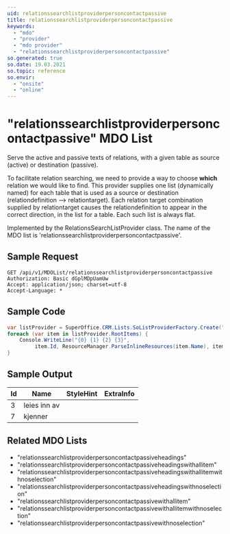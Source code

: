 ```yaml
---
uid: relationssearchlistproviderpersoncontactpassive
title: relationssearchlistproviderpersoncontactpassive
keywords:
  - "mdo"
  - "provider"
  - "mdo provider"
  - "relationssearchlistproviderpersoncontactpassive"
so.generated: true
so.date: 19.03.2021
so.topic: reference
so.envir:
  - "onsite"
  - "online"
---
```


# "relationssearchlistproviderpersoncontactpassive" MDO List
Serve the active and passive texts of relations, with a given table as source (active)
or destination (passive).

To facilitate relation searching, we need to provide a way to choose <b>which</b> relation we
would like to find. This provider supplies one list (dynamically named) for each table that
is used as a source or destination (relationdefinition --&gt; relationtarget).
<para />
Each relation target combination supplied by relationtarget causes the relationdefinition to
appear in the correct direction, in the list for a table. Each such list is always flat.

Implemented by the <see cref="T:SuperOffice.CRM.Lists.RelationsSearchListProvider">RelationsSearchListProvider</see> class.
The name of the MDO list is 'relationssearchlistproviderpersoncontactpassive'.




## Sample Request

```http!
GET /api/v1/MDOList/relationssearchlistproviderpersoncontactpassive
Authorization: Basic dGplMDpUamUw
Accept: application/json; charset=utf-8
Accept-Language: *

```

## Sample Code
```cs
var listProvider = SuperOffice.CRM.Lists.SoListProviderFactory.Create("relationssearchlistproviderpersoncontactpassive", forceFlatList: true);
foreach (var item in listProvider.RootItems) {
    Console.WriteLine("{0} {1} {2} {3}", 
         item.Id, ResourceManager.ParseInlineResources(item.Name), item.StyleHint, item.ExtraInfo);
}
```

## Sample Output

|Id   | Name  |StyleHint|ExtraInfo |
| --- | ----- | ------- | -------- |
|3|leies inn av|||
|7|kjenner|||


## Related MDO Lists

* "relationssearchlistproviderpersoncontactpassiveheadings"
* "relationssearchlistproviderpersoncontactpassiveheadingswithallitem"
* "relationssearchlistproviderpersoncontactpassiveheadingswithallitemwithnoselection"
* "relationssearchlistproviderpersoncontactpassiveheadingswithnoselection"
* "relationssearchlistproviderpersoncontactpassivewithallitem"
* "relationssearchlistproviderpersoncontactpassivewithallitemwithnoselection"
* "relationssearchlistproviderpersoncontactpassivewithnoselection"
